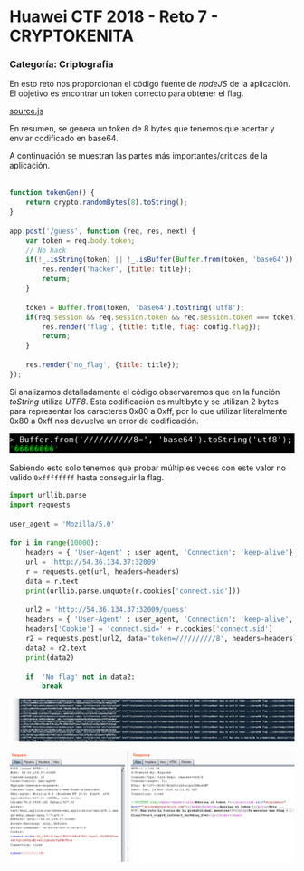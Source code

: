 # Huawei CTF 2018 - Reto 7 - CRYPTOKENITA
### Categoría: Criptografia

En esto reto nos proporcionan el código fuente de *nodeJS* de la aplicación. El objetivo es encontrar un token correcto para obtener el flag.

[source.js](huawei-crypto.js)

En resumen, se genera un token de 8 bytes que tenemos que acertar y enviar codificado en base64.

A continuación se muestran las partes más importantes/criticas de la aplicación.

```js

function tokenGen() {
    return crypto.randomBytes(8).toString();
}

app.post('/guess', function (req, res, next) {
    var token = req.body.token;
    // No hack
    if(!_.isString(token) || !_.isBuffer(Buffer.from(token, 'base64')) || !_.isString(Buffer.from(token, 'base64').toString('utf8'))) {
        res.render('hacker', {title: title});
        return;
    }

    token = Buffer.from(token, 'base64').toString('utf8');
    if(req.session && req.session.token && req.session.token === token) {
        res.render('flag', {title: title, flag: config.flag});
        return;
    }

    res.render('no_flag', {title: title});
});
```

Si analizamos detalladamente el código observaremos que en la función *toString* utiliza *UTF8*. Esta codificación es multibyte y se utilizan 2 bytes para representar los caracteres 0x80 a 0xff, por lo que utilizar literalmente 0x80 a 0xff nos devuelve un error de codificación.

![](img/utf.png)

Sabiendo esto solo tenemos que probar múltiples veces con este valor no valido `0xffffffff` hasta conseguir la flag.

```python
import urllib.parse
import requests

user_agent = 'Mozilla/5.0'

for i in range(10000):
    headers = { 'User-Agent' : user_agent, 'Connection': 'keep-alive'}
    url = 'http://54.36.134.37:32009'
    r = requests.get(url, headers=headers)
    data = r.text
    print(urllib.parse.unquote(r.cookies['connect.sid']))

    url2 = 'http://54.36.134.37:32009/guess'
    headers = { 'User-Agent' : user_agent, 'Connection': 'keep-alive','Content-Type':'application/x-www-form-urlencoded'}
    headers['Cookie'] = 'connect.sid=' + r.cookies['connect.sid']
    r2 = requests.post(url2, data='token=//////////8', headers=headers)
    data2 = r2.text
    print(data2)

    if  'No flag' not in data2:
        break
```

![](img/flag.png)

![](img/flag2.png)
